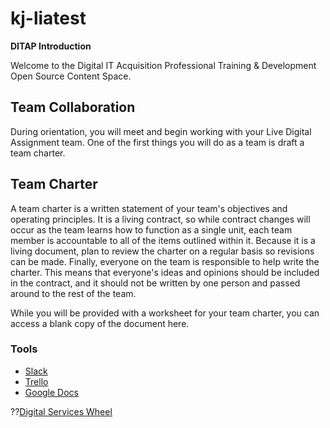 # kj-liatest
**DITAP Introduction**

Welcome to the Digital IT Acquisition Professional Training & Development Open Source Content Space.

## Team Collaboration
During orientation, you will meet and begin working with your Live Digital Assignment team. One of the first things you will do as a team is draft a team charter.

## Team Charter
A team charter is a written statement of your team's objectives and operating principles. It is a living contract, so while contract changes will occur as the team learns how to function as a single unit, each team member is accountable to all of the items outlined within it. Because it is a living document, plan to review the charter on a regular basis so revisions can be made. Finally, everyone on the team is responsible to help write the charter. This means that everyone's ideas and opinions should be included in the contract, and it should not be written by one person and passed around to the rest of the team.

While you will be provided with a worksheet for your team charter, you can access a blank copy of the document here.

### Tools
- [Slack](https://slack.com/)
- [Trello](https://trello.com/)
- [Google Docs](https://docs.google.com/)


??[Digital Services Wheel](https://github.com/kristenjernigan/kj-liatest/blob/main/digital%20services%20wheel.jpg)
